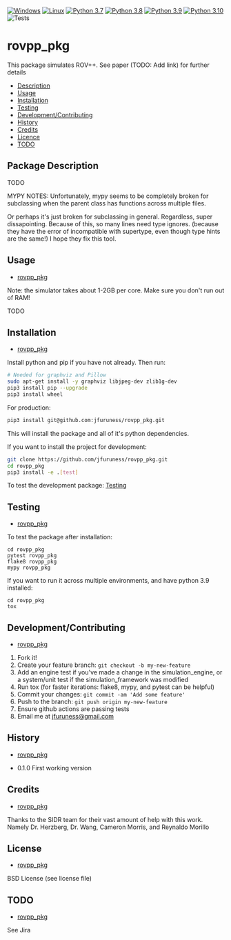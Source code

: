 [![Windows](https://svgshare.com/i/ZhY.svg)](https://svgshare.com/i/ZhY.svg)
[![Linux](https://svgshare.com/i/Zhy.svg)](https://svgshare.com/i/Zhy.svg)
[![Python 3.7](https://img.shields.io/badge/python-3.7-blue.svg)](https://www.python.org/downloads/release/python-370/)
[![Python 3.8](https://img.shields.io/badge/python-3.8-blue.svg)](https://www.python.org/downloads/release/python-380/)
[![Python 3.9](https://img.shields.io/badge/python-3.9-blue.svg)](https://www.python.org/downloads/release/python-390/)
[![Python 3.10](https://img.shields.io/badge/python-3.10-blue.svg)](https://www.python.org/downloads/release/python-3100/)
![Tests](https://github.com/jfuruness/rovpp_pkg/actions/workflows/tests.yml/badge.svg)

# rovpp\_pkg
This package simulates ROV++. See paper (TODO: Add link) for further details

* [Description](#package-description)
* [Usage](#usage)
* [Installation](#installation)
* [Testing](#testing)
* [Development/Contributing](#developmentcontributing)
* [History](#history)
* [Credits](#credits)
* [Licence](#license)
* [TODO](#todo)

## Package Description

TODO

MYPY NOTES: Unfortunately, mypy seems to be completely broken for subclassing when the parent class has functions across multiple files.

Or perhaps it's just broken for subclassing in general.
Regardless, super dissapointing.
Because of this, so many lines need type ignores.
(because they have the error of incompatible with supertype, even though type hints are the same!)
I hope they fix this tool.

## Usage
* [rovpp\_pkg](#rovpp_pkg)

Note: the simulator takes about 1-2GB per core. Make sure you don't run out of RAM!

TODO

## Installation
* [rovpp\_pkg](#rovpp_pkg)

Install python and pip if you have not already. Then run:

```bash
# Needed for graphviz and Pillow
sudo apt-get install -y graphviz libjpeg-dev zlib1g-dev
pip3 install pip --upgrade
pip3 install wheel
```

For production:

```bash
pip3 install git@github.com:jfuruness/rovpp_pkg.git
```

This will install the package and all of it's python dependencies.

If you want to install the project for development:
```bash
git clone https://github.com/jfuruness/rovpp_pkg.git
cd rovpp_pkg
pip3 install -e .[test]
```

To test the development package: [Testing](#testing)


## Testing
* [rovpp\_pkg](#rovpp_pkg)

To test the package after installation:

```
cd rovpp_pkg
pytest rovpp_pkg
flake8 rovpp_pkg
mypy rovpp_pkg
```

If you want to run it across multiple environments, and have python 3.9 installed:

```
cd rovpp_pkg
tox
```


## Development/Contributing
* [rovpp\_pkg](#rovpp_pkg)

1. Fork it!
2. Create your feature branch: `git checkout -b my-new-feature`
3. Add an engine test if you've made a change in the simulation_engine, or a system/unit test if the simulation_framework was modified
5. Run tox (for faster iterations: flake8, mypy, and pytest can be helpful)
6. Commit your changes: `git commit -am 'Add some feature'`
7. Push to the branch: `git push origin my-new-feature`
8. Ensure github actions are passing tests
9. Email me at jfuruness@gmail.com

## History
* [rovpp\_pkg](#rovpp_pkg)

* 0.1.0 First working version

## Credits
* [rovpp\_pkg](#rovpp_pkg)

Thanks to the SIDR team for their vast amount of help with this work. Namely Dr. Herzberg, Dr. Wang, Cameron Morris, and Reynaldo Morillo

## License
* [rovpp\_pkg](#rovpp_pkg)

BSD License (see license file)

## TODO
* [rovpp\_pkg](#rovpp_pkg)

See Jira
